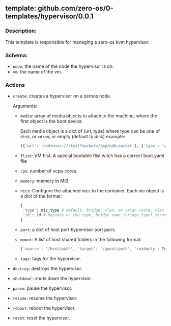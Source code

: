 ## template: github.com/zero-os/0-templates/hypervisor/0.0.1

### Description:
This template is responsible for managing a zero-os kvm hypervisor.

### Schema:

- `node`: the name of the node the hypervisor is on.
- `vm`: the name of the vm.


### Actions

- `create`: creates a hypervisor on a zeroos node.

    Arguments:
    - `media`: array of media objects to attach to the machine, where the first object is the boot device.

         Each media object is a dict of {url, type} where type can be one of `disk`, or `cdrom`, or empty (default to disk) example:

       ```python
       [{'url': 'nbd+unix:///test?socket=/tmp/ndb.socket'}, {'type': 'cdrom': '/somefile.iso'}]
       ```

    - `flist`: VM flist. A special bootable flist witch has a correct boot.yaml file
    - `cpu`: number of vcpu cores.
    - `memory`: memory in MiB.
    - `nics`: Configure the attached nics to the container. Each nic object is a dict of the format:

        ```python
        {
         'type': nic_type # default, bridge, vlan, or vxlan (note, vlan and vxlan only supported by ovs)
         'id': id # depends on the type, bridge name (bridge type) zerotier network id (zertier type), the vlan tag or the vxlan id
        }
        ```

    - `port`: a dict of host port:hypervisor port pairs.
    - `mount`:  A list of host shared folders in the following format:

        ```python
        {'source': '/host/path', 'target': '/guest/path', 'readonly': True|False}
        ```
    - `tags`: tags for the hypervisor.

- `destroy`: destroys the hypervisor.
- `shutdown`': shuts down the hypervisor.
- `pause`: pause the hypervisor.
- `resume`: resume the hypervisor.
- `reboot`: reboot the hypervisor.
- `reset`: reset the hypervisor.
